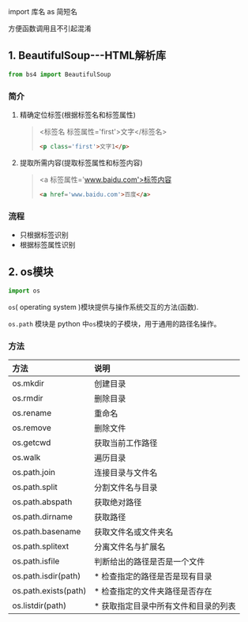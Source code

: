import 库名 as 简短名

方便函数调用且不引起混淆

## 1. BeautifulSoup---HTML解析库

```python
from bs4 import BeautifulSoup
```

### 简介

1. 精确定位标签(根据标签名和标签属性)

   > <标签名 标签属性='first'>文字</标签名>
   >
   > ```html
   > <p class='first'>文字1</p>
   > ```

2. 提取所需内容(提取标签属性和标签内容)

   > <a 标签属性='www.baidu.com'>标签内容</a>
   > 
   > ```html
   > <a href='www.baidu.com'>百度</a>
   > ```

### 流程

- 只根据标签识别
- 根据标签属性识别

## 2. os模块

```python
import os
```

`os`( operating system )模块提供与操作系统交互的方法(函数).

 `os.path` 模块是 python 中`os`模块的子模块，用于通用的路径名操作。 

### 方法

| 方法             | 说明                      |
| :--------------- | :----------------------- |
| os.mkdir         | 创建目录                  |
| os.rmdir         | 删除目录                  |
| os.rename        | 重命名                    |
| os.remove        | 删除文件                  |
| os.getcwd        | 获取当前工作路径            |
| os.walk          | 遍历目录                  |
| os.path.join     | 连接目录与文件名            |
| os.path.split    | 分割文件名与目录            |
| os.path.abspath  | 获取绝对路径               |
| os.path.dirname  | 获取路径                  |
| os.path.basename | 获取文件名或文件夹名        |
| os.path.splitext | 分离文件名与扩展名          |
| os.path.isfile   | 判断给出的路径是否是一个文件 |
| os.path.isdir(path)    | * 检查指定的路径是否是现有目录 |
| os.path.exists(path)   | * 检查指定的文件夹路径是否存在 |
| os.listdir(path)       | * 获取指定目录中所有文件和目录的列表 |

